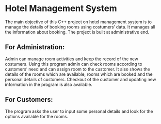 # Hotel Management System

The main objective of this C++ project on hotel management system is to manage the details of booking rooms using costumers’ data. It manages all the information about booking. The project is built at administrative end. 
## For Administration:
Admin can manage room activities and keep the record of the new costumers. Using this program admin can check rooms according to customers’ need and can assign room to the customer. It also shows the details of the rooms which are available, rooms which are booked and the personal details of customers. Checkout of the customer and updating new information in the program is also available.
## For Customers:
The program asks the user to input some personal details and look for the options available for the rooms. 
